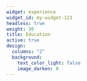 ```yaml
---
widget: experience
widget_id: my-widget-123
headless: true
weight: 30
title: Education
active: true
design:
  columns: "2"
  background:
    text_color_light: false
    image_darken: 0
---
```

